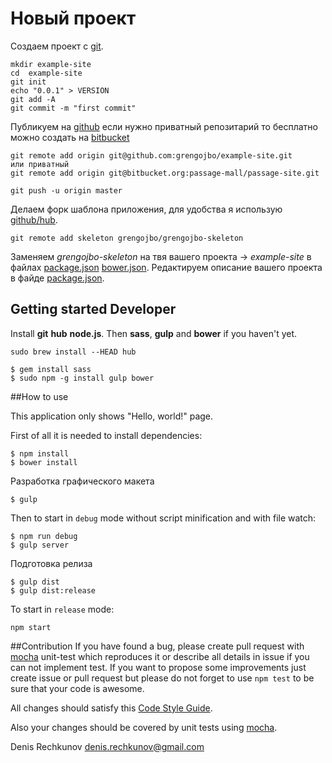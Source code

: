 #  Новый проект

Создаем проект с [git](http://git-scm.com/downloads).

```
mkdir example-site
cd  example-site
git init
echo "0.0.1" > VERSION
git add -A
git commit -m "first commit"
```

Публикуем на [github](https://github.com) если нужно приватный репозитарий то бесплатно можно создать на [bitbucket](https://bitbucket.org)

```
git remote add origin git@github.com:grengojbo/example-site.git
или приватный
git remote add origin git@bitbucket.org:passage-mall/passage-site.git

git push -u origin master
```

Делаем форк шаблона приложения, для удобства я использую [github/hub](https://github.com/github/hub).

```
git remote add skeleton grengojbo/grengojbo-skeleton
```

Заменяем *grengojbo-skeleton* на твя вашего проекта -> *example-site* в файлах [package.json](./package.json) [bower.json](./bower.json). Редактируем описание вашего проекта в файде [package.json](./package.json).

## Getting started Developer

Install **git** **hub** **node.js**. Then **sass**, **gulp** and **bower** if you haven't yet.

```
sudo brew install --HEAD hub

$ gem install sass
$ sudo npm -g install gulp bower
```

##How to use

This application only shows "Hello, world!" page.

First of all it is needed to install dependencies:

```
$ npm install
$ bower install
```

Разработка графического макета

```
$ gulp
```

Then to start in `debug` mode without script minification and with file watch:

```
$ npm run debug
$ gulp server
```

Подготовка релиза

```
$ gulp dist
$ gulp dist:release
```

To start in `release` mode:

```
npm start
```

##Contribution
If you have found a bug, please create pull request with [mocha](https://www.npmjs.org/package/mocha) 
unit-test which reproduces it or describe all details in issue if you can not 
implement test. If you want to propose some improvements just create issue or 
pull request but please do not forget to use `npm test` to be sure that your 
code is awesome.

All changes should satisfy this [Code Style Guide](https://github.com/catberry/catberry/blob/master/docs/code-style-guide.md).

Also your changes should be covered by unit tests using [mocha](https://www.npmjs.org/package/mocha).

Denis Rechkunov <denis.rechkunov@gmail.com>